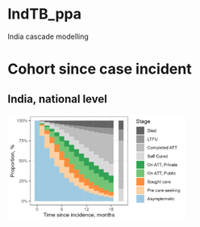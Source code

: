 # IndTB_ppa
India cascade modelling


# Cohort since case incident

## India, national level

<a href="url"><img src="docs/figs/g_cohort.png" align="center" width="70%" ></a>

